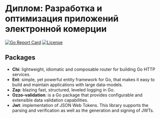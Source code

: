 # Диплом: Разработка и оптимизация приложений электронной комерции

[![Go Report Card][go_report_img]][go_report_url]
[![License][repo_license_img]][repo_license_url]

## Packages

- **Chi**: lightweight, idiomatic and composable router for building Go HTTP services.
- **Ent**: simple, yet powerful entity framework for Go, that makes it easy to build and maintain applications with large data-models.
- **Zap**: blazing fast, structured, leveled logging in Go.
- **Ozzo-validation**: is a Go package that provides configurable and extensible data validation capabilities.
- **Jwt**: implementation of JSON Web Tokens. This library supports the parsing and verification as well as the generation and signing of JWTs.

<!-- Repository -->
[repo_license_img]: https://img.shields.io/github/license/blackPavlin/shop?style=for-the-badge&logo=none
[repo_license_url]: https://github.com/blackPavlin/shop/blob/master/LICENSE

<!-- Go -->
[go_report_img]: https://goreportcard.com/badge/github.com/blackPavlin/shop?style=for-the-badge&logo=none
[go_report_url]: https://goreportcard.com/report/github.com/blackPavlin/shop


